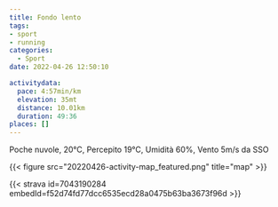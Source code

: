 ```yaml
---
title: Fondo lento
tags:
- sport
- running
categories: 
  - Sport
date: 2022-04-26 12:50:10

activitydata:
  pace: 4:57min/km
  elevation: 35mt
  distance: 10.01km
  duration: 49:36
places: []
---
```


Poche nuvole, 20°C, Percepito 19°C, Umidità 60%, Vento 5m/s da SSO

<!--more-->

{{<  figure src="20220426-activity-map_featured.png" title="map" >}}

{{< strava id=7043190284 embedId=f52d74fd77dcc6535ecd28a0475b63ba3673f96d >}}
